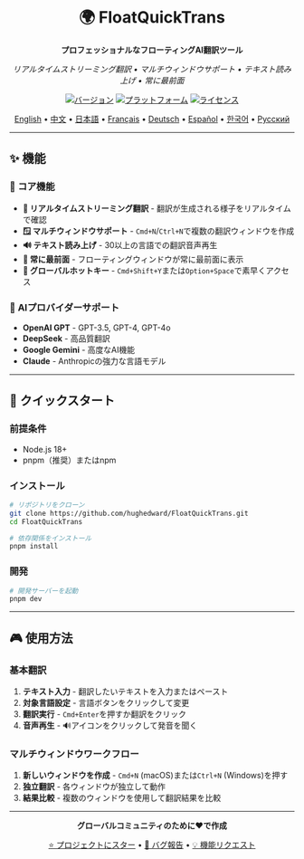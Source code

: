 <div align="center">

# 🌍 FloatQuickTrans

**プロフェッショナルなフローティングAI翻訳ツール**

*リアルタイムストリーミング翻訳 • マルチウィンドウサポート • テキスト読み上げ • 常に最前面*

[![バージョン](https://img.shields.io/badge/バージョン-1.0.12-blue.svg)](https://github.com/hughedward/FloatQuickTrans)
[![プラットフォーム](https://img.shields.io/badge/プラットフォーム-macOS%20%7C%20Windows%20%7C%20Linux-lightgrey.svg)](https://github.com/hughedward/FloatQuickTrans)
[![ライセンス](https://img.shields.io/badge/ライセンス-MIT-green.svg)](../LICENSE)

[English](../README.md) • [中文](README-zh.md) • [日本語](README-ja.md) • [Français](README-fr.md) • [Deutsch](README-de.md) • [Español](README-es.md) • [한국어](README-ko.md) • [Русский](README-ru.md)

</div>

---

## ✨ 機能

### 🚀 **コア機能**
- **🌊 リアルタイムストリーミング翻訳** - 翻訳が生成される様子をリアルタイムで確認
- **🪟 マルチウィンドウサポート** - `Cmd+N`/`Ctrl+N`で複数の翻訳ウィンドウを作成
- **🔊 テキスト読み上げ** - 30以上の言語での翻訳音声再生
- **📌 常に最前面** - フローティングウィンドウが常に最前面に表示
- **🎯 グローバルホットキー** - `Cmd+Shift+Y`または`Option+Space`で素早くアクセス

### 🤖 **AIプロバイダーサポート**
- **OpenAI GPT** - GPT-3.5, GPT-4, GPT-4o
- **DeepSeek** - 高品質翻訳
- **Google Gemini** - 高度なAI機能
- **Claude** - Anthropicの強力な言語モデル

---

## 🚀 クイックスタート

### 前提条件
- Node.js 18+ 
- pnpm（推奨）またはnpm

### インストール

```bash
# リポジトリをクローン
git clone https://github.com/hughedward/FloatQuickTrans.git
cd FloatQuickTrans

# 依存関係をインストール
pnpm install
```

### 開発

```bash
# 開発サーバーを起動
pnpm dev
```

---

## 🎮 使用方法

### 基本翻訳
1. **テキスト入力** - 翻訳したいテキストを入力またはペースト
2. **対象言語設定** - 言語ボタンをクリックして変更
3. **翻訳実行** - `Cmd+Enter`を押すか翻訳をクリック
4. **音声再生** - 🔊アイコンをクリックして発音を聞く

### マルチウィンドウワークフロー
1. **新しいウィンドウを作成** - `Cmd+N` (macOS)または`Ctrl+N` (Windows)を押す
2. **独立翻訳** - 各ウィンドウが独立して動作
3. **結果比較** - 複数のウィンドウを使用して翻訳結果を比較

---

<div align="center">

**グローバルコミュニティのために❤️で作成**

[⭐ プロジェクトにスター](https://github.com/hughedward/FloatQuickTrans) • [🐛 バグ報告](https://github.com/hughedward/FloatQuickTrans/issues) • [💡 機能リクエスト](https://github.com/hughedward/FloatQuickTrans/issues)

</div>